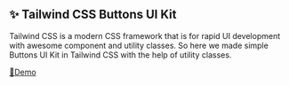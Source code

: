 ## ✨ Tailwind CSS Buttons UI Kit
Tailwind CSS is a modern CSS framework that is for rapid UI development with awesome component and utility classes. So here we made simple Buttons UI Kit in Tailwind CSS with the help of utility classes.

<a href="https://w3hubs.com/tailwind-css-buttons-ui-kit/">📄Demo</a> </h2>
